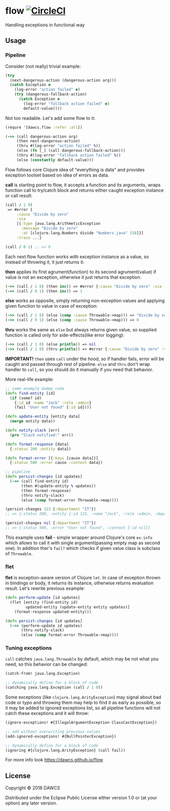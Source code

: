 # flow [![CircleCI](https://circleci.com/gh/dawcs/flow/tree/master.svg?style=svg)](https://circleci.com/gh/dawcs/flow/tree/master)

Handling exceptions in functional way

## Usage

### Pipeline

Consider (not really) trivial example:
```clojure
(try
  (next-dangerous-action (dangerous-action arg)))
  (catch Exception e
    (log-error "action failed" e)
    (try (dangerous-fallback-action)
      (catch Exception e
        (log-error "fallback action failed" e)
        default-value))))
```
Not too readable. Let's add some flow to it:

```clojure
(requre '[dawcs.flow :refer :all])

(->> (call dangerous-action arg)
     (then next-dangerous-action)
     (thru #(log-error "action failed" %))
     (else (fn [_] (call dangerous-fallback-action)))
     (thru #(log-error "fallback action failed" %))
     (else (constantly default-value)))
```

Flow follows core Clojure idea of "everything is data" and provides exception toolset based on idea of errors as data.

**call** is starting point to flow, it accepts a function and its arguments, wraps function call to try/catch block and returns either caught exception instance or call result:
```clojure
(call / 1 0)
 => #error {
     :cause "Divide by zero"
     :via
     [{:type java.lang.ArithmeticException
       :message "Divide by zero"
       :at [clojure.lang.Numbers divide "Numbers.java" 158]}]
     :trace ...}

(call / 0 1) ;; => 0
```

Each next flow function works with exception instance as a value, so instead of throwing it, it just returns it:

**then** applies its first agrument(function) to its second agrument(value) if value is not an exception, otherwise it just returns that exception:
```clojure
(->> (call / 1 0) (then inc)) => #error {:cause "Divide by zero" :via ...}
(->> (call / 0 1) (then inc)) => 1
```

**else** works as opposite, simply returning non-exception values and applying given function to value in case of exception:
```clojure
(->> (call / 1 0) (else (comp :cause Throwable->map))) => "Divide by zero"
(->> (call / 0 1) (else (comp :cause Throwable->map))) => 0
```

**thru** works the same as `else` but always returns given value, so supplied function is called only for side-effects(like error logging):
```clojure
(->> (call / 1 0) (else println)) => nil
(->> (call / 1 0) (thru println)) => #error {:cause "Divide by zero" :via ...}
```

**IMPORTANT!** `then` uses `call` under the hood, so if handler fails, error will be caught and passed through rest of pipeline. `else` and `thru` don't wrap handler to `call`, so you should do it manually if you need that behavior.

More real-life example:

```clojure
;; some example dummy code
(defn find-entity [id]
  (if (some? id)
    {:id id :name "Jack" :role :admin}
    (fail "User not found" {:id id})))

(defn update-entity [entity data]
  (merge entity data))

(defn notify-slack [err]
  (prn "Slack notified:" err))

(defn format-response [data]
  {:status 200 :entity data})

(defn format-error [{:keys [cause data]}]
  {:status 500 :error cause :context data})

;; pipeline
(defn persist-changes [id updates]
  (->> (call find-entity id)
       (then #(update-entity % updates))
       (then format-response)
       (thru notify-slack)
       (else (comp format-error Throwable->map))))

(persist-changes 123 {:department "IT"})
;; => {:status 200, :entity {:id 123, :name "Jack", :role :admin, :department "IT"}}

(persist-changes nil {:department "IT"})
;; => {:status 500, :error "User not found", :context {:id nil}}
```

This example uses **fail** - simple wrapper around Clojure's core `ex-info` which allows to call it with single argument(passing empty map as second one). In addition ther's `fail?` which checks if given value class is subclass of `Throwable`.

### flet

**flet** is exception-aware version of Clojure `let`. In case of exception thrown in bindings or body, it returns its instance, otherwise returns evaluation result.
Let's rewrite previous example:

```clojure
(defn perform-update [id updates]
  (flet [entity (find-entity id)
         updated-entity (update-entity entity updates)]
    (format-response updated-entity)))

(defn persist-changes [id updates]
  (->> (perform-update id updates)
       (thru notify-slack)
       (else (comp format-error Throwable->map))))
```

### Tuning exceptions

`call` catches `java.lang.Throwable` by default, which may be not what you need, so this behavior can be changed:
```clojure
(catch-from! java.lang.Exception)

;; dynamically define for a block of code
(catching java.lang.Exception (call / 1 0))
```
Some exceptions (like `clojure.lang.ArityException`) may signal about bad code or typo and throwing them may help to find it as early as possible, so it may be added to ignored exceptions list, so all pipeline functions will not catch these exceptions and it will throw:
```clojure
(ignore-exceptions! #{IllegalArgumentException ClassCastException})

;; add without overwriting previous values
(add-ignored-exceptions! #{NullPointerException})

;; dynamically define for a block of code
(ignoring #{clojure.lang.ArityException} (call fail))
```

For more info look https://dawcs.github.io/flow


## License

Copyright © 2018 DAWCS

Distributed under the Eclipse Public License either version 1.0 or (at
your option) any later version.
